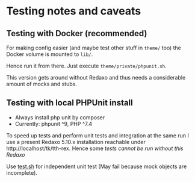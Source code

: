 # Testing notes and caveats

## Testing with Docker (recommended)

For making config easier (and maybe test other stuff in `theme/` too) the Docker volume is mounted to `lib/`.

Hence run it from there. Just execute `theme/private/phpunit.sh`.

This version gets around without Redaxo and thus needs a considerable amount of mocks and stubs.
    
## Testing with local PHPUnit install

* Always install php unit by composer
* Currently: phpunit ^9, PHP ^7.4

To speed up tests and perform unit tests and integration at the same run I use a present Redaxo 5.10.x installation reachable under http://localhost/tk/tth-rex. Hence some _tests cannot be run without this Redaxo_

Use [test.sh](./test.sh) for independent unit test (May fail because mock objects are incomplete).

